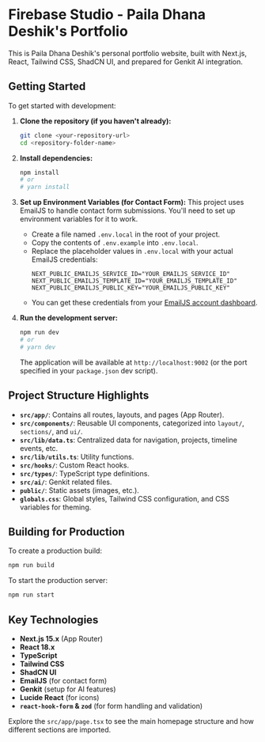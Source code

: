 
# Firebase Studio - Paila Dhana Deshik's Portfolio

This is Paila Dhana Deshik's personal portfolio website, built with Next.js, React, Tailwind CSS, ShadCN UI, and prepared for Genkit AI integration.

## Getting Started

To get started with development:

1.  **Clone the repository (if you haven't already):**
    ```bash
    git clone <your-repository-url>
    cd <repository-folder-name>
    ```

2.  **Install dependencies:**
    ```bash
    npm install
    # or
    # yarn install
    ```

3.  **Set up Environment Variables (for Contact Form):**
    This project uses EmailJS to handle contact form submissions. You'll need to set up environment variables for it to work.
    *   Create a file named `.env.local` in the root of your project.
    *   Copy the contents of `.env.example` into `.env.local`.
    *   Replace the placeholder values in `.env.local` with your actual EmailJS credentials:
        ```env
        NEXT_PUBLIC_EMAILJS_SERVICE_ID="YOUR_EMAILJS_SERVICE_ID"
        NEXT_PUBLIC_EMAILJS_TEMPLATE_ID="YOUR_EMAILJS_TEMPLATE_ID"
        NEXT_PUBLIC_EMAILJS_PUBLIC_KEY="YOUR_EMAILJS_PUBLIC_KEY"
        ```
    *   You can get these credentials from your [EmailJS account dashboard](https://www.emailjs.com/).

4.  **Run the development server:**
    ```bash
    npm run dev
    # or
    # yarn dev
    ```
    The application will be available at `http://localhost:9002` (or the port specified in your `package.json` dev script).

## Project Structure Highlights

*   **`src/app/`**: Contains all routes, layouts, and pages (App Router).
*   **`src/components/`**: Reusable UI components, categorized into `layout/`, `sections/`, and `ui/`.
*   **`src/lib/data.ts`**: Centralized data for navigation, projects, timeline events, etc.
*   **`src/lib/utils.ts`**: Utility functions.
*   **`src/hooks/`**: Custom React hooks.
*   **`src/types/`**: TypeScript type definitions.
*   **`src/ai/`**: Genkit related files.
*   **`public/`**: Static assets (images, etc.).
*   **`globals.css`**: Global styles, Tailwind CSS configuration, and CSS variables for theming.

## Building for Production

To create a production build:
```bash
npm run build
```

To start the production server:
```bash
npm run start
```

## Key Technologies

*   **Next.js 15.x** (App Router)
*   **React 18.x**
*   **TypeScript**
*   **Tailwind CSS**
*   **ShadCN UI**
*   **EmailJS** (for contact form)
*   **Genkit** (setup for AI features)
*   **Lucide React** (for icons)
*   **`react-hook-form` & `zod`** (for form handling and validation)

Explore the `src/app/page.tsx` to see the main homepage structure and how different sections are imported.
